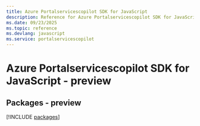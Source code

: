 ```yaml
---
title: Azure Portalservicescopilot SDK for JavaScript
description: Reference for Azure Portalservicescopilot SDK for JavaScript
ms.date: 09/23/2025
ms.topic: reference
ms.devlang: javascript
ms.service: portalservicescopilot
---
```

# Azure Portalservicescopilot SDK for JavaScript - preview
## Packages - preview
[!INCLUDE [packages](portalservicescopilot-index.md)]